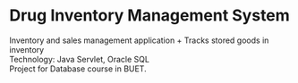 # Drug Inventory Management System  
Inventory and sales management application + Tracks stored goods in inventory  
Technology: Java Servlet, Oracle SQL  
Project for Database course in BUET.
